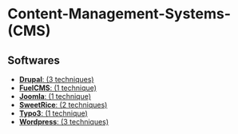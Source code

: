 # Content-Management-Systems-(CMS)

## Softwares

 - [**Drupal**: (3 techniques)](./Content-Management-Systems-(CMS)/Drupal/)
 - [**FuelCMS**: (1 technique)](./Content-Management-Systems-(CMS)/FuelCMS/)
 - [**Joomla**: (1 technique)](./Content-Management-Systems-(CMS)/Joomla/)
 - [**SweetRice**: (2 techniques)](./Content-Management-Systems-(CMS)/SweetRice/)
 - [**Typo3**: (1 technique)](./Content-Management-Systems-(CMS)/Typo3/)
 - [**Wordpress**: (3 techniques)](./Content-Management-Systems-(CMS)/Wordpress/)
